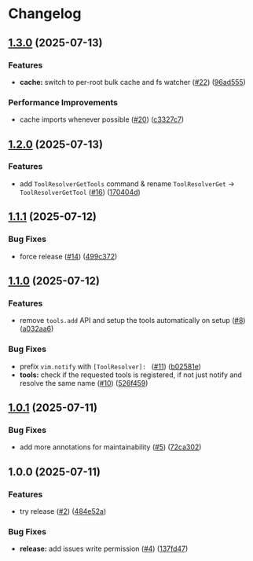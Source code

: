 # Changelog

## [1.3.0](https://github.com/y3owk1n/tool-resolver.nvim/compare/v1.2.0...v1.3.0) (2025-07-13)


### Features

* **cache:** switch to per-root bulk cache and fs watcher ([#22](https://github.com/y3owk1n/tool-resolver.nvim/issues/22)) ([96ad555](https://github.com/y3owk1n/tool-resolver.nvim/commit/96ad555d05733b3cfff01cb9b41f878e3938975e))


### Performance Improvements

* cache imports whenever possible ([#20](https://github.com/y3owk1n/tool-resolver.nvim/issues/20)) ([c3327c7](https://github.com/y3owk1n/tool-resolver.nvim/commit/c3327c75c1d41bae3dac7cc4aabc0e1734626a3d))

## [1.2.0](https://github.com/y3owk1n/tool-resolver.nvim/compare/v1.1.1...v1.2.0) (2025-07-13)


### Features

* add `ToolResolverGetTools` command & rename `ToolResolverGet` -&gt; `ToolResolverGetTool` ([#16](https://github.com/y3owk1n/tool-resolver.nvim/issues/16)) ([170404d](https://github.com/y3owk1n/tool-resolver.nvim/commit/170404de5661dddde69d5275c557dbe21a1fdf6a))

## [1.1.1](https://github.com/y3owk1n/tool-resolver.nvim/compare/v1.1.0...v1.1.1) (2025-07-12)


### Bug Fixes

* force release ([#14](https://github.com/y3owk1n/tool-resolver.nvim/issues/14)) ([499c372](https://github.com/y3owk1n/tool-resolver.nvim/commit/499c3729a86bcfab18c4916b19901f82e248fbc0))

## [1.1.0](https://github.com/y3owk1n/tool-resolver.nvim/compare/v1.0.1...v1.1.0) (2025-07-12)


### Features

* remove `tools.add` API and setup the tools automatically on setup ([#8](https://github.com/y3owk1n/tool-resolver.nvim/issues/8)) ([a032aa6](https://github.com/y3owk1n/tool-resolver.nvim/commit/a032aa6c39b4c89bbfa1cbe5098ccb9744076b99))


### Bug Fixes

* prefix `vim.notify` with `[ToolResolver]: ` ([#11](https://github.com/y3owk1n/tool-resolver.nvim/issues/11)) ([b02581e](https://github.com/y3owk1n/tool-resolver.nvim/commit/b02581e032114f2e875180677d71185433a5c726))
* **tools:** check if the requested tools is registered, if not just notify and resolve the same name ([#10](https://github.com/y3owk1n/tool-resolver.nvim/issues/10)) ([526f459](https://github.com/y3owk1n/tool-resolver.nvim/commit/526f459b4013a70dc8181f5c4350dc3be1a8ad29))

## [1.0.1](https://github.com/y3owk1n/tool-resolver.nvim/compare/v1.0.0...v1.0.1) (2025-07-11)


### Bug Fixes

* add more annotations for maintainability ([#5](https://github.com/y3owk1n/tool-resolver.nvim/issues/5)) ([72ca302](https://github.com/y3owk1n/tool-resolver.nvim/commit/72ca3028c532d1e8cef445baf3c1feebdc5ec9a7))

## 1.0.0 (2025-07-11)


### Features

* try release ([#2](https://github.com/y3owk1n/tool-resolver.nvim/issues/2)) ([484e52a](https://github.com/y3owk1n/tool-resolver.nvim/commit/484e52ad7c76ab9fa5b74d92a04779b82edd3048))


### Bug Fixes

* **release:** add issues write permission ([#4](https://github.com/y3owk1n/tool-resolver.nvim/issues/4)) ([137fd47](https://github.com/y3owk1n/tool-resolver.nvim/commit/137fd4731ef5fe33924bef706e3d0ea04941389d))
